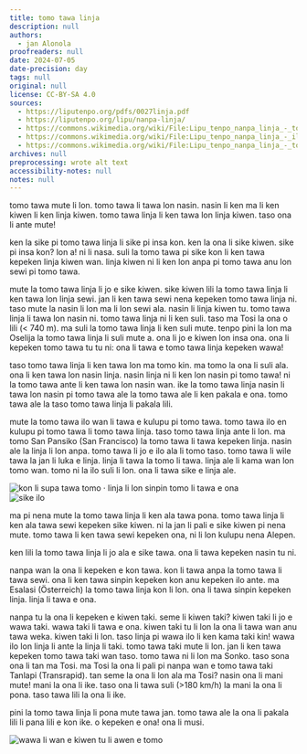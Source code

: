 ```yaml
---
title: tomo tawa linja
description: null
authors:
  - jan Alonola
proofreaders: null
date: 2024-07-05
date-precision: day
tags: null
original: null
license: CC-BY-SA 4.0
sources:
  - https://liputenpo.org/pdfs/0027linja.pdf
  - https://liputenpo.org/lipu/nanpa-linja/
  - https://commons.wikimedia.org/wiki/File:Lipu_tenpo_nanpa_linja_-_tomo_tawa_kon.png
  - https://commons.wikimedia.org/wiki/File:Lipu_tenpo_nanpa_linja_-_ilo_nena.png
  - https://commons.wikimedia.org/wiki/File:Lipu_tenpo_nanpa_linja_-_tomo_tawa_taki.png
archives: null
preprocessing: wrote alt text
accessibility-notes: null
notes: null
---
```


tomo tawa mute li lon. tomo tawa li tawa lon nasin. nasin li ken ma li ken kiwen li ken linja kiwen. tomo tawa linja li ken tawa lon linja kiwen. taso ona li ante mute!

ken la sike pi tomo tawa linja li sike pi insa kon. ken la ona li sike kiwen. sike pi insa kon? lon a! ni li nasa. suli la tomo tawa pi sike kon li ken tawa kepeken linja kiwen wan. linja kiwen ni li ken lon anpa pi tomo tawa anu lon sewi pi tomo tawa.

mute la tomo tawa linja li jo e sike kiwen. sike kiwen lili la tomo tawa linja li ken tawa lon linja sewi. jan li ken tawa sewi nena kepeken tomo tawa linja ni. taso mute la nasin li lon ma li lon sewi ala. nasin li linja kiwen tu. tomo tawa linja li tawa lon nasin ni. tomo tawa linja ni li ken suli. taso ma Tosi la ona o lili (< 740 m). ma suli la tomo tawa linja li ken suli mute. tenpo pini la lon ma Oselija la tomo tawa linja li suli mute a. ona li jo e kiwen lon insa ona. ona li kepeken tomo tawa tu tu ni: ona li tawa e tomo tawa linja kepeken wawa!

taso tomo tawa linja li ken tawa lon ma tomo kin. ma tomo la ona li suli ala. ona li ken tawa lon nasin linja. nasin linja ni li ken lon nasin pi tomo tawa! ni la tomo tawa ante li ken tawa lon nasin wan. ike la tomo tawa linja nasin li tawa lon nasin pi tomo tawa ale la tomo tawa ale li ken pakala e ona. tomo tawa ale la taso tomo tawa linja li pakala lili.

mute la tomo tawa ilo wan li tawa e kulupu pi tomo tawa. tomo tawa ilo en kulupu pi tomo tawa li tomo tawa linja. taso tomo tawa linja ante li lon. ma tomo San Pansiko (San Francisco) la tomo tawa li tawa kepeken linja. nasin ale la linja li lon anpa. tomo tawa li jo e ilo ala li tomo taso. tomo tawa li wile tawa la jan li luka e linja. linja li tawa la tomo li tawa. linja ale li kama wan lon tomo wan. tomo ni la ilo suli li lon. ona li tawa sike e linja ale.

![kon li supa tawa tomo · linja li lon sinpin tomo li tawa e ona](https://upload.wikimedia.org/wikipedia/commons/c/c4/Lipu_tenpo_nanpa_linja_-_tomo_tawa_kon.png)  
![sike ilo](https://upload.wikimedia.org/wikipedia/commons/3/3b/Lipu_tenpo_nanpa_linja_-_ilo_nena.png)

ma pi nena mute la tomo tawa linja li ken ala tawa pona. tomo tawa linja li ken ala tawa sewi kepeken sike kiwen. ni la jan li pali e sike kiwen pi nena mute. tomo tawa li ken tawa sewi kepeken ona, ni li lon kulupu nena Alepen.

ken lili la tomo tawa linja li jo ala e sike tawa. ona li tawa kepeken nasin tu ni.

nanpa wan la ona li kepeken e kon tawa. kon li tawa anpa la tomo tawa li tawa sewi. ona li ken tawa sinpin kepeken kon anu kepeken ilo ante. ma Esalasi (Österreich) la tomo tawa linja kon li lon. ona li tawa sinpin kepeken linja. linja li tawa e ona.

nanpa tu la ona li kepeken e kiwen taki. seme li kiwen taki? kiwen taki li jo e wawa taki. wawa taki li tawa e ona. kiwen taki tu li lon la ona li tawa wan anu tawa weka. kiwen taki li lon. taso linja pi wawa ilo li ken kama taki kin! wawa ilo lon linja li ante la linja li taki. tomo tawa taki mute li lon. jan li ken tawa kepeken tomo tawa taki wan taso. tomo tawa ni li lon ma Sonko. taso sona ona li tan ma Tosi. ma Tosi la ona li pali pi nanpa wan e tomo tawa taki Tanlapi (Transrapid). tan seme la ona li lon ala ma Tosi? nasin ona li mani mute! mani la ona li ike. taso ona li tawa suli (>180 km/h) la mani la ona li pona. taso tawa lili la ona li ike.

pini la tomo tawa linja li pona mute tawa jan. tomo tawa ale la ona li pakala lili li pana lili e kon ike. o kepeken e ona! ona li musi.

![wawa li wan e kiwen tu li awen e tomo](https://upload.wikimedia.org/wikipedia/commons/5/59/Lipu_tenpo_nanpa_linja_-_tomo_tawa_taki.png)